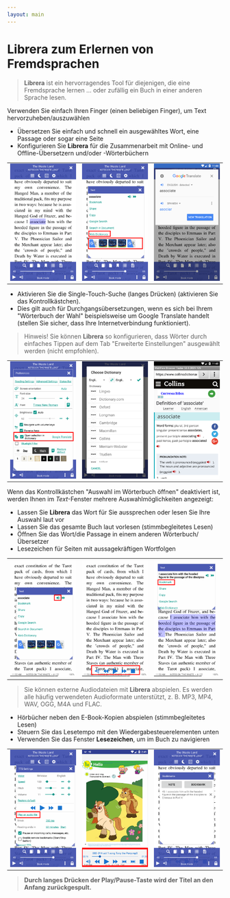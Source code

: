 ```yaml
---
layout: main
---
```


# **Librera** zum Erlernen von Fremdsprachen

> **Librera** ist ein hervorragendes Tool für diejenigen, die eine Fremdsprache lernen ... oder zufällig ein Buch in einer anderen Sprache lesen.

Verwenden Sie einfach Ihren Finger (einen beliebigen Finger), um Text hervorzuheben/auszuwählen
* Übersetzen Sie einfach und schnell ein ausgewähltes Wort, eine Passage oder sogar eine Seite
* Konfigurieren Sie **Librera** für die Zusammenarbeit mit Online- und Offline-Übersetzern und/oder -Wörterbüchern

||||
|-|-|-|
|![](1.png)|![](2.png)|![](3.png)|

* Aktivieren Sie die Single-Touch-Suche (langes Drücken) (aktivieren Sie das Kontrollkästchen).
* Dies gilt auch für Durchgangsübersetzungen, wenn es sich bei Ihrem &quot;Wörterbuch der Wahl&quot; beispielsweise um Google Translate handelt (stellen Sie sicher, dass Ihre Internetverbindung funktioniert).
> Hinweis! Sie können **Librera** so konfigurieren, dass Wörter durch einfaches Tippen auf dem Tab &quot;Erweiterte Einstellungen&quot; ausgewählt werden (nicht empfohlen).

||||
|-|-|-|
|![](4.png)|![](5.png)|![](6.png)|

Wenn das Kontrollkästchen &quot;Auswahl im Wörterbuch öffnen&quot; deaktiviert ist, werden Ihnen im _Text_-Fenster mehrere Auswahlmöglichkeiten angezeigt:
* Lassen Sie **Librera** das Wort für Sie aussprechen oder lesen Sie Ihre Auswahl laut vor
* Lassen Sie das gesamte Buch laut vorlesen (stimmbegleitetes Lesen)
* Öffnen Sie das Wort/die Passage in einem anderen Wörterbuch/Übersetzer
* Lesezeichen für Seiten mit aussagekräftigen Wortfolgen

||||
|-|-|-|
|![](7.png)|![](8.png)|![](9.png)|

> Sie können externe Audiodateien mit **Librera** abspielen. Es werden alle häufig verwendeten Audioformate unterstützt, z. B. MP3, MP4, WAV, OGG, M4A und FLAC.
* Hörbücher neben den E-Book-Kopien abspielen (stimmbegleitetes Lesen)
* Steuern Sie das Lesetempo mit den Wiedergabesteuerelementen unten
* Verwenden Sie das Fenster **Lesezeichen**, um im Buch zu navigieren

||||
|-|-|-|
|![](10.png)|![](11.png)|![](12.png)|

> **Durch langes Drücken der Play/Pause-Taste wird der Titel an den Anfang zurückgespult.**
